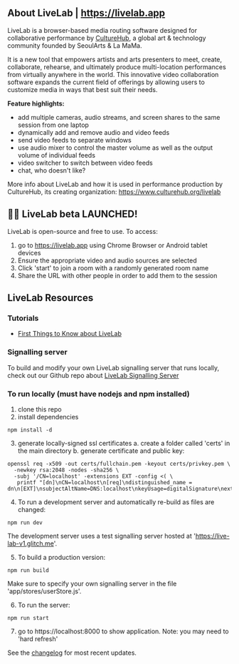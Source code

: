 ## About LiveLab | https://livelab.app

LiveLab is a browser-based media routing software designed for collaborative performance by [CultureHub](https://culturehub.org), a global art & technology community founded by SeoulArts & La MaMa.

It is a new tool that empowers artists and arts presenters to meet, create, collaborate, rehearse, and ultimately produce multi-location performances from virtually anywhere in the world. This innovative video collaboration software expands the current field of offerings by allowing users to customize media in ways that best suit their needs.

**Feature highlights:**

- add multiple cameras, audio streams, and screen shares to the same session from one laptop
- dynamically add and remove audio and video feeds
- send video feeds to separate windows
- use audio mixer to control the master volume as well as the output volume of individual feeds
- video switcher to switch between video feeds
- chat, who doesn't like?

More info about LiveLab and how it is used in performance production by CultureHub, its creating organization: https://www.culturehub.org/livelab

## 🎉🎉 LiveLab beta LAUNCHED!

LiveLab is open-source and free to use. To access:

1. go to https://livelab.app using Chrome Browser or Android tablet devices
2. Ensure the appropriate video and audio sources are selected
3. Click 'start' to join a room with a randomly generated room name
4. Share the URL with other people in order to add them to the session

## LiveLab Resources
### Tutorials
- [First Things to Know about LiveLab](https://github.com/CultureHub/LiveLab/issues/6)

### Signalling server
   To build and modify your own LiveLab signalling server that runs locally, check out our Github repo about [LiveLab Signalling Server](https://github.com/CultureHub/LiveLab_server)

### To run locally (must have nodejs and npm installed)
1. clone this repo
2. install dependencies
```
npm install -d
```
3. generate locally-signed ssl certificates
a. create a folder called 'certs' in the main directory
b. generate certificate and public key:
```
openssl req -x509 -out certs/fullchain.pem -keyout certs/privkey.pem \
  -newkey rsa:2048 -nodes -sha256 \
  -subj '/CN=localhost' -extensions EXT -config <( \
   printf "[dn]\nCN=localhost\n[req]\ndistinguished_name = dn\n[EXT]\nsubjectAltName=DNS:localhost\nkeyUsage=digitalSignature\nextendedKeyUsage=serverAuth")
```

4. To run a development server and automatically re-build as files are changed:
```
npm run dev
```
The development server uses a test signalling server hosted at 'https://live-lab-v1.glitch.me'.

5. To build a production version:
```
npm run build
```
Make sure to specify your own signalling server in the file 'app/stores/userStore.js'.

6. To run the server:
```
npm run start
```
7. go to https://localhost:8000 to show application. Note: you may need to 'hard refresh'

See the [changelog](CHANGELOG.md) for most recent updates.
